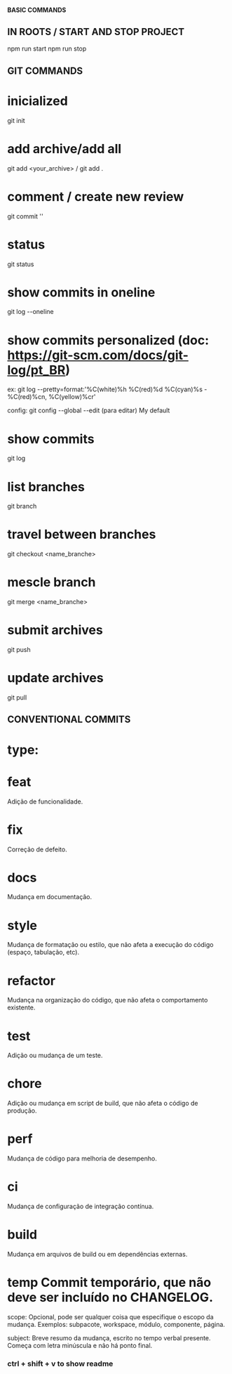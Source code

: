 #### BASIC COMMANDS

  ## IN ROOTS / START AND STOP PROJECT
  npm run start
  npm run stop


## GIT COMMANDS
  # inicialized
  git init
  # add archive/add all
  git add <your_archive> / git add .
  # comment / create new review
  git commit ''
  # status
  git status
  # show commits in oneline
  git log --oneline

  # show commits personalized (doc: https://git-scm.com/docs/git-log/pt_BR)
  ex: git log --pretty=format:'%C(white)%h %C(red)%d %C(cyan)%s - %C(red)%cn, %C(yellow)%cr'

  config: git config --global --edit (para editar)
  My default

  # show commits
  git log 
  # list branches
  git branch 
  # travel between branches
  git checkout <name_branche>
  # mescle branch
  git merge <name_branche>
  # submit archives
  git push
  # update archives
  git pull

## CONVENTIONAL COMMITS

  # type:
  # feat     
  Adição de funcionalidade.
  # fix      
  Correção de defeito.
  # docs     
  Mudança em documentação.
  # style    
  Mudança de formatação ou estilo, que não afeta a execução do código (espaço, tabulação, etc).
  # refactor 
  Mudança na organização do código, que não afeta o comportamento existente.
  # test     
  Adição ou mudança de um teste.
  # chore    
  Adição ou mudança em script de build, que não afeta o código de produção.
  # perf     
  Mudança de código para melhoria de desempenho.
  # ci       
  Mudança de configuração de integração contínua.
  # build    
  Mudança em arquivos de build ou em dependências externas.
  # temp     Commit temporário, que não deve ser incluído no CHANGELOG.

  scope:
    Opcional, pode ser qualquer coisa que especifique o escopo da mudança.
    Exemplos: subpacote, workspace, módulo, componente, página.

  subject:
    Breve resumo da mudança, escrito no tempo verbal presente. Começa com letra minúscula e não há ponto final.



### ctrl + shift + v to show readme
